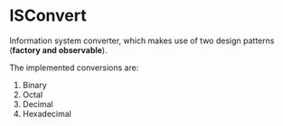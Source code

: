 # ISConvert 

Information system converter, which makes use of two design patterns (**factory and observable**).

The implemented conversions are:
1. Binary
2. Octal
3. Decimal
4. Hexadecimal
